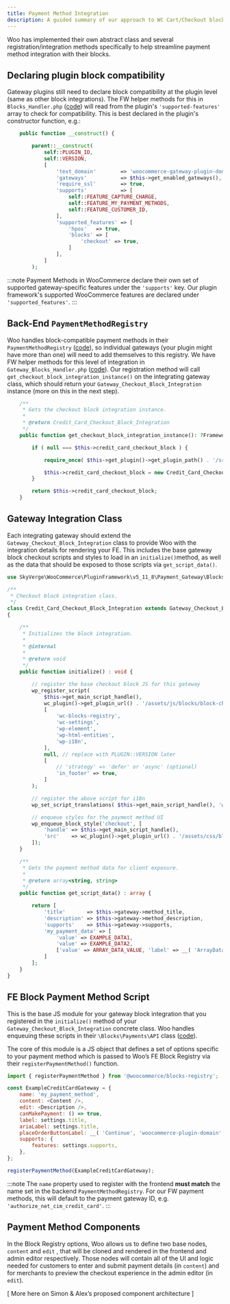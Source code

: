 ```yaml
---
title: Payment Method Integration
description: A guided summary of our approach to WC Cart/Checkout block integration.
---
```


Woo has implemented their own abstract class and several registration/integration methods specifically to help streamline payment method integration with their blocks.  

## Declaring plugin block compatibility

Gateway plugins still need to declare block compatibility at the plugin level (same as other block integrations). The FW helper methods for this in `Blocks_Handler.php` ([code](https://github.com/godaddy-wordpress/wc-plugin-framework/blob/release/cart-checkout-blocks-support/woocommerce/Blocks/Blocks_Handler.php)) will read from the plugin's `'supported-features'` array to check for compatibility. This is best declared in the plugin's constructor function, e.g.:

```php
	public function __construct() {

		parent::__construct(
			self::PLUGIN_ID,
			self::VERSION,
			[
				'text_domain'        => 'woocommerce-gateway-plugin-domain',
				'gateways'           => $this->get_enabled_gateways(),
				'require_ssl'        => true,
				'supports'           => [
					self::FEATURE_CAPTURE_CHARGE,
					self::FEATURE_MY_PAYMENT_METHODS,
					self::FEATURE_CUSTOMER_ID,
				],
				'supported_features' => [
					'hpos'   => true,
					'blocks' => [
						'checkout' => true,
					]
				],
			]
		);
```

:::note
Payment Methods in WooCommerce declare their own set of supported gateway-specific features under the `'supports'` key. Our plugin framework's supported WooCommerce features are declared under `'supported_features'`.
:::

## Back-End `PaymentMethodRegistry`

Woo handles block-compatible payment methods in their `PaymentMethodRegistry` ([code](https://github.com/woocommerce/woocommerce-blocks/blob/trunk/src/Payments/PaymentMethodRegistry.php)), so individual gateways (your plugin might have more than one) will need to add themselves to this registry. We have FW helper methods for this level of integration in `Gateway_Blocks_Handler.php` ([code](https://github.com/godaddy-wordpress/wc-plugin-framework/blob/release/cart-checkout-blocks-support/woocommerce/payment-gateway/Blocks/Gateway_Blocks_Handler.php)). Our registration method will call `get_checkout_block_integration_instance()` on the integrating gateway class, which should return your `Gateway_Checkout_Block_Integration` instance (more on this in the next step).

```php
	/**
	 * Gets the checkout block integration instance.
	 *
	 * @return Credit_Card_Checkout_Block_Integration
	 */
	public function get_checkout_block_integration_instance(): ?Framework\Payment_Gateway\Blocks\Gateway_Checkout_Block_Integration {

		if ( null === $this->credit_card_checkout_block ) {

			require_once( $this->get_plugin()->get_plugin_path() . '/src/Blocks/Credit_Card_Checkout_Block_Integration.php' );

			$this->credit_card_checkout_block = new Credit_Card_Checkout_Block_Integration( $this->get_plugin(), $this );
		}

		return $this->credit_card_checkout_block;
	}
```


## Gateway Integration Class

Each integrating gateway should extend the `Gateway_Checkout_Block_Integration` class to provide Woo with the integration details for rendering your FE. This includes the base gateway block checkout scripts and styles to load in an `initialize()`method, as well as the data that should be exposed to those scripts via `get_script_data()`. 

```php
use SkyVerge\WooCommerce\PluginFramework\v5_11_8\Payment_Gateway\Blocks\Gateway_Checkout_Block_Integration;

/**
 * Checkout block integration class.
 */
class Credit_Card_Checkout_Block_Integration extends Gateway_Checkout_Block_Integration
{

	/**
	 * Initializes the block integration.
	 *
	 * @internal
	 *
	 * @return void
	 */
	public function initialize() : void {

		// register the base checkout block JS for this gateway
		wp_register_script(
			$this->get_main_script_handle(),
			wc_plugin()->get_plugin_url() . '/assets/js/blocks/block-checkout.js',
			[
				'wc-blocks-registry',
				'wc-settings',
				'wp-element',
				'wp-html-entities',
				'wp-i18n',
			],
			null, // replace with PLUGIN::VERSION later
			[
				// 'strategy' => 'defer' or 'async' (optional)
				'in_footer' => true,
			]
		);

		// register the above script for i18n
		wp_set_script_translations( $this->get_main_script_handle(), 'woocommerce-gateway-plugin-domain' );

		// enqueue styles for the payment method UI
		wp_enqueue_block_style('checkout', [
			'handle' => $this->get_main_script_handle(),
			'src'    => wc_plugin()->get_plugin_url() . '/assets/css/blocks/block-checkout.css',
		]);
	}

	/**
	 * Gets the payment method data for client exposure.
	 *
	 * @return array<string, string>
	 */
	public function get_script_data() : array {

		return [
			'title'       => $this->gateway->method_title,
			'description' => $this->gateway->method_description,
			'supports'    => $this->gateway->supports,
			'my_payment_data' => [
				'value' => EXAMPLE_DATA1,
				'value' => EXAMPLE_DATA2,
				['value' => ARRAY_DATA_VALUE, 'label' => __( 'ArrayDataLabel', 'woocommerce-plugin-domain' ) ],
			]
		];
	}
}
```


## FE Block Payment Method Script

This is the base JS module for your gateway block integration that you registered in the `initialize()` method of your `Gateway_Checkout_Block_Integration` concrete class. Woo handles enqueuing these scripts in their `\Blocks\Payments\API` class ([code](https://github.com/woocommerce/woocommerce-blocks/blob/trunk/src/Payments/Api.php)). 

The core of this module is a JS object that defines a set of options specific to your payment method which is passed to Woo’s FE Block Registry via their `registerPaymentMethod()` function.

```js
import { registerPaymentMethod } from '@woocommerce/blocks-registry';

const ExampleCreditCardGateway = {
	name: 'my_payment_method',
	content: <Content />,
	edit: <Description />,
	canMakePayment: () => true,
	label: settings.title,
	ariaLabel: settings.title,
	placeOrderButtonLabel: __( 'Continue', 'woocommerce-plugin-domain' ),
	supports: {
		features: settings.supports,
	},
};

registerPaymentMethod(ExampleCreditCardGateway);
```

:::note
The `name` property used to register with the frontend **must match** the name set in the backend `PaymentMethodRegistry`. For our FW payment methods, this will default to the payment gateway ID, e.g. `'authorize_net_cim_credit_card'`.
:::

## Payment Method Components

In the Block Registry options, Woo allows us to define two base nodes, `content` and `edit` , that will be cloned and rendered in the frontend and admin editor respectively. Those nodes will contain all of the UI and logic needed for customers to enter and submit payment details (in `content`) and for merchants to preview the checkout experience in the admin editor (in `edit`).

[ More here on Simon & Alex’s proposed component architecture ]
